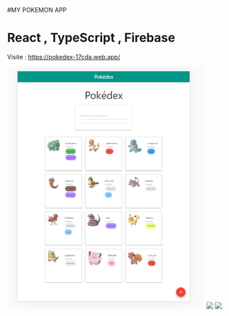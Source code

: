 #MY POKEMON APP

<h1>React , TypeScript , Firebase</h1>

Visite : https://pokedex-17cda.web.app/

<img src='pokelist.PNG' />

<img src='https://github.com/Alka4495/My-Pokemon-App/blob/master/pokemobile.PNG'/>

<img src='https://github.com/Alka4495/My-Pokemon-App/blob/master/pokedit.PNG'/>